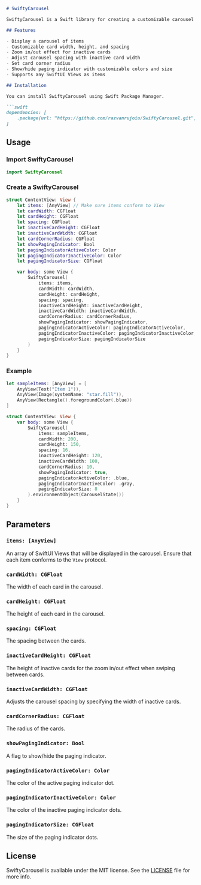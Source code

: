 ```markdown
# SwiftyCarousel

SwiftyCarousel is a Swift library for creating a customizable carousel component in SwiftUI. It provides an easy way to display a collection of items in a carousel format with various customization options.

## Features

- Display a carousel of items
- Customizable card width, height, and spacing
- Zoom in/out effect for inactive cards
- Adjust carousel spacing with inactive card width
- Set card corner radius
- Show/hide paging indicator with customizable colors and size
- Supports any SwiftUI Views as items

## Installation

You can install SwiftyCarousel using Swift Package Manager.

```swift
dependencies: [
    .package(url: "https://github.com/razvanrujoiu/SwiftyCarousel.git", from: "1.0.0")
]
```

## Usage

### Import SwiftyCarousel

```swift
import SwiftyCarousel
```

### Create a SwiftyCarousel

```swift
struct ContentView: View {
    let items: [AnyView] // Make sure items conform to View
    let cardWidth: CGFloat
    let cardHeight: CGFloat
    let spacing: CGFloat
    let inactiveCardHeight: CGFloat
    let inactiveCardWidth: CGFloat
    let cardCornerRadius: CGFloat
    let showPagingIndicator: Bool
    let pagingIndicatorActiveColor: Color
    let pagingIndicatorInactiveColor: Color
    let pagingIndicatorSize: CGFloat

    var body: some View {
        SwiftyCarousel(
            items: items,
            cardWidth: cardWidth,
            cardHeight: cardHeight,
            spacing: spacing,
            inactiveCardHeight: inactiveCardHeight,
            inactiveCardWidth: inactiveCardWidth,
            cardCornerRadius: cardCornerRadius,
            showPagingIndicator: showPagingIndicator,
            pagingIndicatorActiveColor: pagingIndicatorActiveColor,
            pagingIndicatorInactiveColor: pagingIndicatorInactiveColor,
            pagingIndicatorSize: pagingIndicatorSize
        )
    }
}
```

### Example

```swift
let sampleItems: [AnyView] = [
    AnyView(Text("Item 1")),
    AnyView(Image(systemName: "star.fill")),
    AnyView(Rectangle().foregroundColor(.blue))
]

struct ContentView: View {
    var body: some View {
        SwiftyCarousel(
            items: sampleItems,
            cardWidth: 200,
            cardHeight: 150,
            spacing: 16,
            inactiveCardHeight: 120,
            inactiveCardWidth: 100,
            cardCornerRadius: 10,
            showPagingIndicator: true,
            pagingIndicatorActiveColor: .blue,
            pagingIndicatorInactiveColor: .gray,
            pagingIndicatorSize: 8
        ).environmentObject(CarouselState())
    }
}
```

## Parameters

### `items: [AnyView]`

An array of SwiftUI Views that will be displayed in the carousel. Ensure that each item conforms to the `View` protocol.

### `cardWidth: CGFloat`

The width of each card in the carousel.

### `cardHeight: CGFloat`

The height of each card in the carousel.

### `spacing: CGFloat`

The spacing between the cards.

### `inactiveCardHeight: CGFloat`

The height of inactive cards for the zoom in/out effect when swiping between cards.

### `inactiveCardWidth: CGFloat`

Adjusts the carousel spacing by specifying the width of inactive cards.

### `cardCornerRadius: CGFloat`

The radius of the cards.

### `showPagingIndicator: Bool`

A flag to show/hide the paging indicator.

### `pagingIndicatorActiveColor: Color`

The color of the active paging indicator dot.

### `pagingIndicatorInactiveColor: Color`

The color of the inactive paging indicator dots.

### `pagingIndicatorSize: CGFloat`

The size of the paging indicator dots.

## License

SwiftyCarousel is available under the MIT license. See the [LICENSE](LICENSE) file for more info.
```
